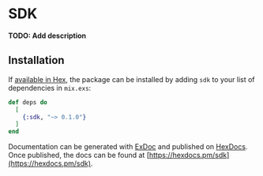 # SDK

**TODO: Add description**

## Installation

If [available in Hex](https://hex.pm/docs/publish), the package can be installed
by adding `sdk` to your list of dependencies in `mix.exs`:

```elixir
def deps do
  [
    {:sdk, "~> 0.1.0"}
  ]
end
```

Documentation can be generated with [ExDoc](https://github.com/elixir-lang/ex_doc)
and published on [HexDocs](https://hexdocs.pm). Once published, the docs can
be found at [https://hexdocs.pm/sdk](https://hexdocs.pm/sdk).

